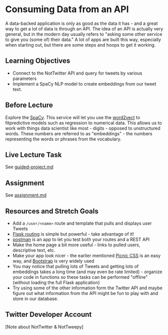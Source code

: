 # Consuming Data from an API

A data-backed application is only as good as the data it has - and a great way
to get a lot of data is through an API. The idea of an API is actually very
general, but in the modern day usually refers to "asking some other service to
give you (some of) their data." A lot of apps are built this way, especially
when starting out, but there are some steps and hoops to get it working.

## Learning Objectives

- Connect to the NotTwitter API and query for tweets by various parameters
- Implement a SpaCy NLP model to create embeddings from our tweet text.

## Before Lecture

Explore the [SpaCy](https://spacy.io/usage/spacy-101). This service will let you use the [word2vect](https://en.wikipedia.org/wiki/Word2vec) to fitpredictive models such as regression to numerical data. This allows us to work with things data scientist like most - digits - opposed to unstructured words. These numbers are referred to as "embeddings" - the numbers representing the words or phrases from the vocabulary.

## Live Lecture Task

See [guided-project.md](https://github.com/LambdaSchool/DS-Unit-3-Sprint-3-Productization-and-Cloud/blob/master/module2-consuming-data-from-an-api/guided-project.md)

## Assignment

See [assignment.md](https://github.com/LambdaSchool/DS-Unit-3-Sprint-3-Productization-and-Cloud/blob/master/module2-consuming-data-from-an-api/assignment.md)
  

## Resources and Stretch Goals
- Add a `/user/<name>` route and template that pulls and displays user Tweets
- [Flask routing](http://flask.pocoo.org/docs/1.0/quickstart/#routing) is simple
  but powerful - take advantage of it!
- [postman](https://www.postman.com/downloads/) is an app to let you test both your
  routes and a REST API
- Make the home page a bit more useful - links to pulled users, descriptive
  text, etc.
- Make your app look nicer - the earlier mentioned [Picnic
  CSS](https://picnicss.com) is an easy way, and
  [Bootstrap](https://getbootstrap.com) is very widely used
- You may notice that pulling lots of Tweets and getting lots of embeddings
  takes a long time (and may even be rate limited) - organize your code in
  functions so these tasks can be performed "offline" (without loading the full
  Flask application)
- Try using some of the other information form the Twitter API and maybe figure out
  what information from the API might be fun to play with and store in our database.
  
  
## Twitter Developer Account
[Note about NotTwitter & NotTweepy]
